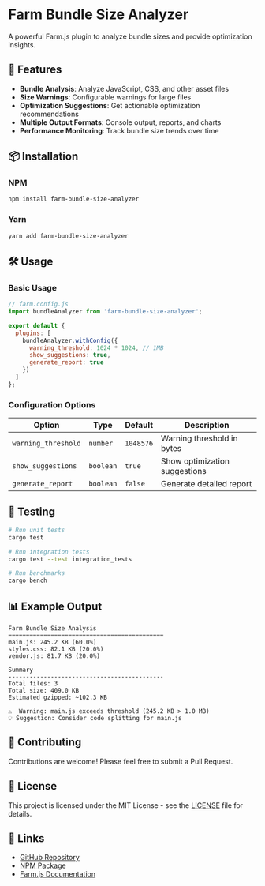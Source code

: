 # Farm Bundle Size Analyzer

A powerful Farm.js plugin to analyze bundle sizes and provide optimization insights.

## 🚀 Features

- **Bundle Analysis**: Analyze JavaScript, CSS, and other asset files
- **Size Warnings**: Configurable warnings for large files
- **Optimization Suggestions**: Get actionable optimization recommendations
- **Multiple Output Formats**: Console output, reports, and charts
- **Performance Monitoring**: Track bundle size trends over time

## 📦 Installation

### NPM
```bash
npm install farm-bundle-size-analyzer
```

### Yarn
```bash
yarn add farm-bundle-size-analyzer
```

## 🛠️ Usage

### Basic Usage

```javascript
// farm.config.js
import bundleAnalyzer from 'farm-bundle-size-analyzer';

export default {
  plugins: [
    bundleAnalyzer.withConfig({
      warning_threshold: 1024 * 1024, // 1MB
      show_suggestions: true,
      generate_report: true
    })
  ]
};
```

### Configuration Options

| Option | Type | Default | Description |
|--------|------|---------|-------------|
| `warning_threshold` | `number` | `1048576` | Warning threshold in bytes |
| `show_suggestions` | `boolean` | `true` | Show optimization suggestions |
| `generate_report` | `boolean` | `false` | Generate detailed report |

## 🧪 Testing

```bash
# Run unit tests
cargo test

# Run integration tests
cargo test --test integration_tests

# Run benchmarks
cargo bench
```

## 📊 Example Output

```
Farm Bundle Size Analysis
============================================
main.js: 245.2 KB (60.0%)
styles.css: 82.1 KB (20.0%)
vendor.js: 81.7 KB (20.0%)

Summary
--------------------------------------------
Total files: 3
Total size: 409.0 KB
Estimated gzipped: ~102.3 KB

⚠️  Warning: main.js exceeds threshold (245.2 KB > 1.0 MB)
💡 Suggestion: Consider code splitting for main.js
```

## 🤝 Contributing

Contributions are welcome! Please feel free to submit a Pull Request.

## 📄 License

This project is licensed under the MIT License - see the [LICENSE](LICENSE) file for details.

## 🔗 Links

- [GitHub Repository](https://github.com/Roxannej/farm-bundle-size-analyzer)
- [NPM Package](https://www.npmjs.com/package/farm-bundle-size-analyzer)
- [Farm.js Documentation](https://farm-fe.github.io/)

